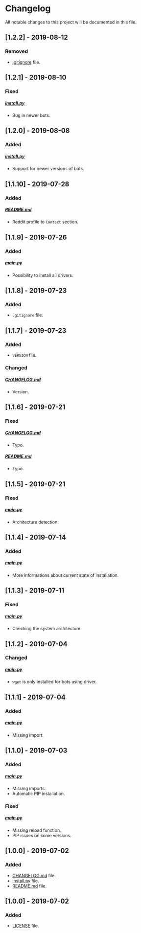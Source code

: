 # Changelog

All notable changes to this project will be documented in this file.

## [1.2.2] - 2019-08-12

### Removed

- [.gitignore](.gitignore) file.

## [1.2.1] - 2019-08-10

### Fixed

##### [install.py](install.py)

- Bug in newer bots.

## [1.2.0] - 2019-08-08

### Added

##### [install.py](install.py)

- Support for newer versions of bots.

## [1.1.10] - 2019-07-28

### Added

##### [README.md](README.md)

- Reddit profile to `Contact` section.

## [1.1.9] - 2019-07-26

### Added

##### [main.py](main.py)

- Possibility to install all drivers.

## [1.1.8] - 2019-07-23

### Added

- `.gitignore` file.

## [1.1.7] - 2019-07-23

### Added

- `VERSION` file.

### Changed

##### [CHANGELOG.md](CHANGELOG.md)

- Version.

## [1.1.6] - 2019-07-21

### Fixed

##### [CHANGELOG.md](CHANGELOG.md)

- Typo.

##### [README.md](README.md)

- Typo.

## [1.1.5] - 2019-07-21

### Fixed

##### [main.py](main.py)

- Architecture detection.

## [1.1.4] - 2019-07-14

### Added

##### [main.py](main.py)

- More informations about current state of installation.

## [1.1.3] - 2019-07-11

### Fixed

##### [main.py](main.py)

- Checking the system architecture.

## [1.1.2] - 2019-07-04

### Changed

##### [main.py](main.py)

- `wget` is only installed for bots using driver.

## [1.1.1] - 2019-07-04

### Added

##### [main.py](main.py)

- Missing import.

## [1.1.0] - 2019-07-03

### Added

##### [main.py](main.py)

- Missing imports.
- Automatic PIP installation.

### Fixed

##### [main.py](main.py)

- Missing reload function.
- PIP issues on some versions.

## [1.0.0] - 2019-07-02

### Added

- [CHANGELOG.md](CHANGELOG.md) file.
- [install.py](install.py) file.
- [README.md](README.md) file.

## [1.0.0] - 2019-07-02

### Added

- [LICENSE](LICENSE) file.
